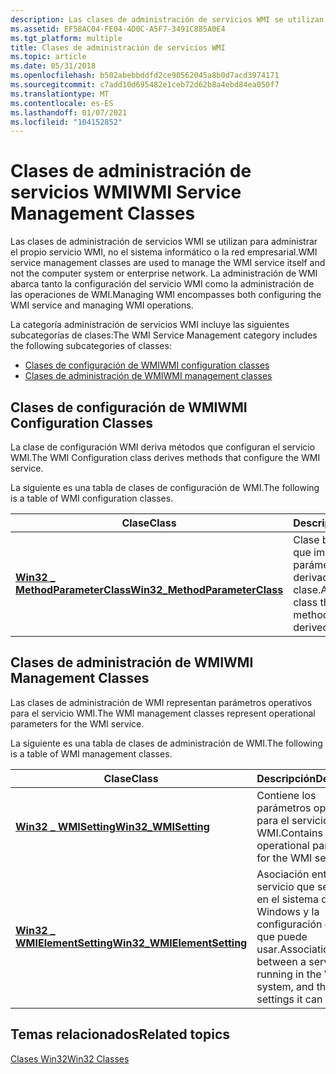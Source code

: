 ```yaml
---
description: Las clases de administración de servicios WMI se utilizan para administrar el propio servicio WMI, no el sistema informático o la red empresarial. La administración de WMI abarca tanto la configuración del servicio WMI como la administración de las operaciones de WMI.
ms.assetid: EF58AC04-FE04-4D0C-A5F7-3491C885A0E4
ms.tgt_platform: multiple
title: Clases de administración de servicios WMI
ms.topic: article
ms.date: 05/31/2018
ms.openlocfilehash: b502abebbddfd2ce90562045a8b0d7acd3974171
ms.sourcegitcommit: c7add10d695482e1ceb72d62b8a4ebd84ea050f7
ms.translationtype: MT
ms.contentlocale: es-ES
ms.lasthandoff: 01/07/2021
ms.locfileid: "104152852"
---
```

# <a name="wmi-service-management-classes"></a><span data-ttu-id="e0cdb-104">Clases de administración de servicios WMI</span><span class="sxs-lookup"><span data-stu-id="e0cdb-104">WMI Service Management Classes</span></span>

<span data-ttu-id="e0cdb-105">Las clases de administración de servicios WMI se utilizan para administrar el propio servicio WMI, no el sistema informático o la red empresarial.</span><span class="sxs-lookup"><span data-stu-id="e0cdb-105">WMI service management classes are used to manage the WMI service itself and not the computer system or enterprise network.</span></span> <span data-ttu-id="e0cdb-106">La administración de WMI abarca tanto la configuración del servicio WMI como la administración de las operaciones de WMI.</span><span class="sxs-lookup"><span data-stu-id="e0cdb-106">Managing WMI encompasses both configuring the WMI service and managing WMI operations.</span></span>

<span data-ttu-id="e0cdb-107">La categoría administración de servicios WMI incluye las siguientes subcategorías de clases:</span><span class="sxs-lookup"><span data-stu-id="e0cdb-107">The WMI Service Management category includes the following subcategories of classes:</span></span>

-   [<span data-ttu-id="e0cdb-108">Clases de configuración de WMI</span><span class="sxs-lookup"><span data-stu-id="e0cdb-108">WMI configuration classes</span></span>](#wmi-configuration-classes)
-   [<span data-ttu-id="e0cdb-109">Clases de administración de WMI</span><span class="sxs-lookup"><span data-stu-id="e0cdb-109">WMI management classes</span></span>](#wmi-management-classes)

## <a name="wmi-configuration-classes"></a><span data-ttu-id="e0cdb-110">Clases de configuración de WMI</span><span class="sxs-lookup"><span data-stu-id="e0cdb-110">WMI Configuration Classes</span></span>

<span data-ttu-id="e0cdb-111">La clase de configuración WMI deriva métodos que configuran el servicio WMI.</span><span class="sxs-lookup"><span data-stu-id="e0cdb-111">The WMI Configuration class derives methods that configure the WMI service.</span></span>

<span data-ttu-id="e0cdb-112">La siguiente es una tabla de clases de configuración de WMI.</span><span class="sxs-lookup"><span data-stu-id="e0cdb-112">The following is a table of WMI configuration classes.</span></span>



| <span data-ttu-id="e0cdb-113">Clase</span><span class="sxs-lookup"><span data-stu-id="e0cdb-113">Class</span></span>                                                             | <span data-ttu-id="e0cdb-114">Descripción</span><span class="sxs-lookup"><span data-stu-id="e0cdb-114">Description</span></span>                                                                     |
|-------------------------------------------------------------------|---------------------------------------------------------------------------------|
| [<span data-ttu-id="e0cdb-115">**Win32 \_ MethodParameterClass**</span><span class="sxs-lookup"><span data-stu-id="e0cdb-115">**Win32\_MethodParameterClass**</span></span>](win32-methodparameterclass.md) | <span data-ttu-id="e0cdb-116">Clase base abstracta que implementa los parámetros de método derivados de esta clase.</span><span class="sxs-lookup"><span data-stu-id="e0cdb-116">Abstract, base class that implements method parameters derived from this class.</span></span> |



 

## <a name="wmi-management-classes"></a><span data-ttu-id="e0cdb-117">Clases de administración de WMI</span><span class="sxs-lookup"><span data-stu-id="e0cdb-117">WMI Management Classes</span></span>

<span data-ttu-id="e0cdb-118">Las clases de administración de WMI representan parámetros operativos para el servicio WMI.</span><span class="sxs-lookup"><span data-stu-id="e0cdb-118">The WMI management classes represent operational parameters for the WMI service.</span></span>

<span data-ttu-id="e0cdb-119">La siguiente es una tabla de clases de administración de WMI.</span><span class="sxs-lookup"><span data-stu-id="e0cdb-119">The following is a table of WMI management classes.</span></span>



| <span data-ttu-id="e0cdb-120">Clase</span><span class="sxs-lookup"><span data-stu-id="e0cdb-120">Class</span></span>                                                       | <span data-ttu-id="e0cdb-121">Descripción</span><span class="sxs-lookup"><span data-stu-id="e0cdb-121">Description</span></span>                                                                                   |
|-------------------------------------------------------------|-----------------------------------------------------------------------------------------------|
| [<span data-ttu-id="e0cdb-122">**Win32 \_ WMISetting**</span><span class="sxs-lookup"><span data-stu-id="e0cdb-122">**Win32\_WMISetting**</span></span>](win32-wmisetting.md)               | <span data-ttu-id="e0cdb-123">Contiene los parámetros operativos para el servicio WMI.</span><span class="sxs-lookup"><span data-stu-id="e0cdb-123">Contains the operational parameters for the WMI service.</span></span>                                      |
| [<span data-ttu-id="e0cdb-124">**Win32 \_ WMIElementSetting**</span><span class="sxs-lookup"><span data-stu-id="e0cdb-124">**Win32\_WMIElementSetting**</span></span>](win32-wmielementsetting.md) | <span data-ttu-id="e0cdb-125">Asociación entre un servicio que se ejecuta en el sistema de Windows y la configuración de WMI que puede usar.</span><span class="sxs-lookup"><span data-stu-id="e0cdb-125">Association between a service running in the Windows system, and the WMI settings it can use.</span></span> |



 

## <a name="related-topics"></a><span data-ttu-id="e0cdb-126">Temas relacionados</span><span class="sxs-lookup"><span data-stu-id="e0cdb-126">Related topics</span></span>

<dl> <dt>

[<span data-ttu-id="e0cdb-127">Clases Win32</span><span class="sxs-lookup"><span data-stu-id="e0cdb-127">Win32 Classes</span></span>](./win32-provider.md)
</dt> </dl>

 

 
